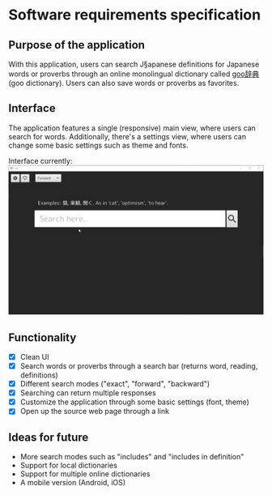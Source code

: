 # Software requirements specification
## Purpose of the application
With this application, users can search J§apanese definitions for Japanese words or proverbs through an online monolingual dictionary called [goo辞典](https://dictionary.goo.ne.jp) (goo dictionary). Users can also save words or proverbs as favorites.

## Interface
The application features a single (responsive) main view, where users can search for words. Additionally, there's a settings view, where users can change some basic settings such as theme and fonts.

Interface currently: 
![current_ui](pictures/current_ui.gif)

## Functionality
- [x] Clean UI
- [x] Search words or proverbs through a search bar (returns word, reading, definitions)
- [x] Different search modes ("exact", "forward", "backward")
- [x] Searching can return multiple responses
- [x] Customize the application through some basic settings (font, theme)
- [x] Open up the source web page through a link

## Ideas for future
 * More search modes such as "includes" and "includes in definition"
 * Support for local dictionaries
 * Support for multiple online dictionaries
 * A mobile version (Android, iOS)
 